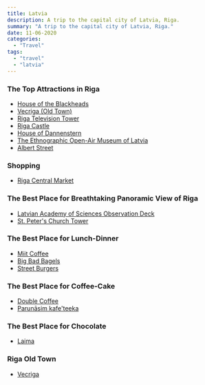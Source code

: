```yaml
---
title: Latvia
description: A trip to the capital city of Latvia, Riga.
summary: "A trip to the capital city of Latvia, Riga."
date: 11-06-2020
categories:
  - "Travel"
tags:
  - "travel"
  - "latvia"
---
```


### The Top Attractions in Riga

- [House of the Blackheads](https://www.google.com/maps/place/Kara+Kafal%C4%B1lar+Evi/@56.947123,24.1068979,3a,75y,90t/data=!3m8!1e2!3m6!1sAF1QipPUxCFqOqUKppp-pwWXQ7zUPGm1z4cxnECnvzw!2e10!3e12!6shttps:%2F%2Flh5.googleusercontent.com%2Fp%2FAF1QipPUxCFqOqUKppp-pwWXQ7zUPGm1z4cxnECnvzw%3Dw129-h86-k-no!7i3968!8i2645!4m5!3m4!1s0x46eecfd6f9b26c0d:0x29e9e4862a12a11f!8m2!3d56.947123!4d24.1068979)
- [Vecriga (Old Town)](https://www.google.com/maps/place/Vecr%C4%ABga,+Central+District,+Riga,+LV-1050,+Letonya/@56.9492755,24.1048991,3a,75y,90t/data=!3m8!1e2!3m6!1sAF1QipNg7huAQ7p4q0NM7e_PFrdW_ISYpVJhItjFFJ6a!2e10!3e12!6shttps:%2F%2Flh5.googleusercontent.com%2Fp%2FAF1QipNg7huAQ7p4q0NM7e_PFrdW_ISYpVJhItjFFJ6a%3Dw203-h152-k-no!7i4160!8i3120!4m13!1m7!3m6!1s0x46eecfd7054ee4c5:0xf38a7b5d7e78c30f!2sVecr%C4%ABga,+Central+District,+Riga,+LV-1050,+Letonya!3b1!8m2!3d56.9492755!4d24.1048991!3m4!1s0x46eecfd7054ee4c5:0xf38a7b5d7e78c30f!8m2!3d56.9492755!4d24.1048991)
- [Riga Television Tower](https://www.google.com/maps/place/Riga+Radyo+ve+Televizyon+Kulesi,+Zemgales+priek%C5%A1pils%C4%93ta,+R%C4%ABga,+LV-1050,+Letonya/@56.9239456,24.1370996,3a,75y,90t/data=!3m8!1e2!3m6!1sAF1QipOiAD8iGkSSoTdlKCY33P6-1c5h4jZ-MLTRNgoe!2e10!3e12!6shttps:%2F%2Flh5.googleusercontent.com%2Fp%2FAF1QipOiAD8iGkSSoTdlKCY33P6-1c5h4jZ-MLTRNgoe%3Dw203-h305-k-no!7i3262!8i4904!4m5!3m4!1s0x46eed1c2e8aa8b45:0x3b931dfd89ee064f!8m2!3d56.9239456!4d24.1370996)
- [Riga Castle](https://www.google.com/maps/place/Riga+Castle/@56.9509516,24.1005816,3a,75y,90t/data=!3m8!1e2!3m6!1sAF1QipNWPG4YQ1v_i4qe825_1fPzjYFl7I5b0Sq_7Bby!2e10!3e12!6shttps:%2F%2Flh5.googleusercontent.com%2Fp%2FAF1QipNWPG4YQ1v_i4qe825_1fPzjYFl7I5b0Sq_7Bby%3Dw203-h114-k-no!7i4032!8i2268!4m5!3m4!1s0x46eecfd98f453a21:0x4e5a056da959e9c5!8m2!3d56.9509516!4d24.1005816")
- [House of Dannenstern](https://www.google.com/maps/place/House+of+Dannenstern/@56.9455038,24.1082096,3a,75y,90t/data=!3m8!1e2!3m6!1shttps:%2F%2Fupload.wikimedia.org%2Fwikipedia%2Fcommons%2Fthumb%2F3%2F3c%2FDannensternhaus_Riga.JPG%2F1200px-Dannensternhaus_Riga.JPG!2e7!3e27!6s%2F%2Flh4.googleusercontent.com%2Fproxy%2FDEKZlEtd2UO2Q-LxztDwO-tYiZj6Mt4SkFsjxoF9SkJCHEcXfQLsyiBNYRWtx--Jf8EDwww95jwBOBzL_nIUtXjzoJJ0MkjQFFplSqpEoD5ueQOjBHq5E12004qHzmQQiEfaQAir-2rK7lXh1BRyQfHUU8iygA%3Dw134-h86-k-no!7i1200!8i768!4m5!3m4!1s0x46eecfd673d4a749:0xbebdde4fd468526e!8m2!3d56.9455038!4d24.1082096)
- [The Ethnographic Open-Air Museum of Latvia](https://www.google.com/maps/place/The+Ethnographic+Open-Air+Museum+of+Latvia/@56.9948516,24.2696182,3a,75y,90t/data=!3m8!1e2!3m6!1sAF1QipP6wXdaQV0wRSdNHmDkWnyLP7Dt5nA6OyrrAEZZ!2e10!3e12!6shttps:%2F%2Flh5.googleusercontent.com%2Fp%2FAF1QipP6wXdaQV0wRSdNHmDkWnyLP7Dt5nA6OyrrAEZZ%3Dw203-h114-k-no!7i5312!8i2988!4m12!1m6!3m5!1s0x46eecc1ce9c264b5:0x65bd9236fece88cc!2sThe+Ethnographic+Open-Air+Museum+of+Latvia!8m2!3d56.9948516!4d24.2696182!3m4!1s0x46eecc1ce9c264b5:0x65bd9236fece88cc!8m2!3d56.9948516!4d24.2696182)
- [Albert Street](https://www.google.com/maps/place/Alberta+iela,+Centra+rajons,+R%C4%ABga,+LV-1010,+Letonya/@56.9590683,24.1097886,3a,75y,90t/data=!3m8!1e2!3m6!1sAF1QipPui6VrRjvPT73el9DknyUXnJX1k7aRT3tVSgxY!2e10!3e12!6shttps:%2F%2Flh5.googleusercontent.com%2Fp%2FAF1QipPui6VrRjvPT73el9DknyUXnJX1k7aRT3tVSgxY%3Dw203-h152-k-no!7i1080!8i810!4m5!3m4!1s0x46eecfc5982e59b7:0xc7cd0f7e87d07ab6!8m2!3d56.9594999!4d24.1078999)

### Shopping

- [Riga Central Market](https://www.google.com/maps/place/Riga+Central+Market/@56.9440717,24.1143677,3a,75y,90t/data=!3m8!1e2!3m6!1sAF1QipO9VmCvVKPr0msU6R7JOkC4uFWu71TSWAVHO0Iz!2e10!3e12!6shttps:%2F%2Flh5.googleusercontent.com%2Fp%2FAF1QipO9VmCvVKPr0msU6R7JOkC4uFWu71TSWAVHO0Iz%3Dw203-h152-k-no!7i4032!8i3024!4m5!3m4!1s0x46eecfd4d1c236e3:0x38d769786a660bd4!8m2!3d56.9435575!4d24.1148639)

### The Best Place for Breathtaking Panoramic View of Riga

- [Latvian Academy of Sciences Observation Deck](https://www.google.com/maps/place/Latvian+Academy+of+Sciences+Observation+deck/@56.942963,24.121889,3a,75y,90t/data=!3m8!1e2!3m6!1sAF1QipMAHTzB6SLNZ5FPJ8o3ZpA_uSo1LX_UxhpY38_N!2e10!3e12!6shttps:%2F%2Flh5.googleusercontent.com%2Fp%2FAF1QipMAHTzB6SLNZ5FPJ8o3ZpA_uSo1LX_UxhpY38_N%3Dw277-h100-k-no!7i5200!8i1872!4m5!3m4!1s0x46eece2afa921567:0x7be68e51d0c82734!8m2!3d56.9432447!4d24.1219066)
- [St. Peter's Church Tower](https://www.google.com/maps/place/St.+Peter's+Church/@56.9475485,24.10932,3a,75y,90t/data=!3m8!1e2!3m6!1sAF1QipO1Bditcu4FheAPhUc9Jk8rEyHsr35AAJN5pBZX!2e10!3e12!6shttps:%2F%2Flh5.googleusercontent.com%2Fp%2FAF1QipO1Bditcu4FheAPhUc9Jk8rEyHsr35AAJN5pBZX%3Dw203-h114-k-no!7i4128!8i2322!4m5!3m4!1s0x46eecfd6962df1b3:0xd2275fc056cc9eec!8m2!3d56.9475485!4d24.10932)

### The Best Place for Lunch-Dinner

- [Miit Coffee](https://www.google.com/maps/place/MiiT+Coffee/@56.956711,24.120437,3a,75y,90t/data=!3m8!1e2!3m6!1sAF1QipMbUqGbQqeRojkdKIcizzSfn0Bp65oqi2AtkI2E!2e10!3e12!6shttps:%2F%2Flh5.googleusercontent.com%2Fp%2FAF1QipMbUqGbQqeRojkdKIcizzSfn0Bp65oqi2AtkI2E%3Dw203-h114-k-no!7i4032!8i2268!4m12!1m6!3m5!1s0x46eecfce8787e539:0x401a5b7313ad281a!2sBig+Bad+Bagels!8m2!3d56.9564139!4d24.1191207!3m4!1s0x46eecfce82804bf9:0x6d68073458a9e7c5!8m2!3d56.956711!4d24.1204371)
- [Big Bad Bagels](https://www.google.com/maps/place/Big+Bad+Bagels/@56.956479,24.1189962,3a,75y,90t/data=!3m8!1e2!3m6!1sAF1QipNjhIv9_mRHh6nFjpfDkffOiK7cTrRAc2jH-Vc7!2e10!3e12!6shttps:%2F%2Flh5.googleusercontent.com%2Fp%2FAF1QipNjhIv9_mRHh6nFjpfDkffOiK7cTrRAc2jH-Vc7%3Dw203-h135-k-no!7i4000!8i2670!4m5!3m4!1s0x46eecfce8787e539:0x401a5b7313ad281a!8m2!3d56.9564139!4d24.1191207)
- [Street Burgers](https://www.google.com/maps/place/Street+Burgers/@56.955258,24.121483,3a,75y,90t/data=!3m8!1e2!3m6!1sAF1QipOMOvJLYodzjGqRtCMqeCgZhBiRZGgD77y3liWm!2e10!3e12!6shttps:%2F%2Flh5.googleusercontent.com%2Fp%2FAF1QipOMOvJLYodzjGqRtCMqeCgZhBiRZGgD77y3liWm%3Dw203-h114-k-no!7i4032!8i2268!4m5!3m4!1s0x46eecfcdb9ff600d:0x8bac33a8a24c9163!8m2!3d56.955258!4d24.121483)

### The Best Place for Coffee-Cake

- [Double Coffee](https://www.google.com/maps/place/Double+Coffee/@56.9494311,24.1066294,3a,75y,90t/data=!3m8!1e2!3m6!1sAF1QipNqwCQX05yPI7vefCuTueQixZ89DBtiv-6_yYsi!2e10!3e12!6shttps:%2F%2Flh5.googleusercontent.com%2Fp%2FAF1QipNqwCQX05yPI7vefCuTueQixZ89DBtiv-6_yYsi%3Dw203-h114-k-no!7i3264!8i1836!4m8!1m2!2m1!1sdouble+coffee!3m4!1s0x46eecfd72e5b780b:0xa08af2547c245368!8m2!3d56.9494629!4d24.1066897)
- [Parunāsim kafe'teeka](https://www.google.com/maps/place/Parun%C4%81sim+kafe'teeka/@56.9505477,24.1044908,3a,75y,90t/data=!3m8!1e2!3m6!1sAF1QipPxmsoImmS-3EfSwt2P-v8BgDr2i_9TlTxc-8sL!2e10!3e12!6shttps:%2F%2Flh5.googleusercontent.com%2Fp%2FAF1QipPxmsoImmS-3EfSwt2P-v8BgDr2i_9TlTxc-8sL%3Dw203-h152-k-no!7i4048!8i3036!4m8!1m2!2m1!1slaima!3m4!1s0x0:0xf9bad24de90735f1!8m2!3d56.9505478!4d24.1044907)

### The Best Place for Chocolate

- [Laima](https://www.google.com/maps/place/Laima+1870/@56.9491574,24.1070361,3a,75y,90t/data=!3m8!1e2!3m6!1sAF1QipNVih5hlybW5PQR9HMk2OX30O8Y_gSF0xb-xetS!2e10!3e12!6shttps:%2F%2Flh5.googleusercontent.com%2Fp%2FAF1QipNVih5hlybW5PQR9HMk2OX30O8Y_gSF0xb-xetS%3Dw203-h135-k-no!7i7360!8i4912!4m8!1m2!2m1!1slaima!3m4!1s0x46eecfd72f58ac85:0x1fd5b48cef4cd4df!8m2!3d56.9491574!4d24.1070361)

### Riga Old Town

- [Vecriga](https://www.google.com/maps/place/Vecr%C4%ABga,+Central+District,+Riga,+LV-1050/@56.9492755,24.1048991,3a,75y,90t/data=!3m8!1e2!3m6!1shttp:%2F%2Ft2.gstatic.com%2Fimages%3Fq%3Dtbn:ANd9GcSlumT8fpQNc-nmGkdAN7sKEWQEfK3E6Y2dyV_ptqCk3BYsm6rN!2e7!3e27!6s%2F%2Flh4.googleusercontent.com%2Fproxy%2FfDWu-1kZt6X4ujy1NGPWAO_ELGSdvlQy6n-ogFuJztDYFMKIaov3gQCUSUbLao-utjf0XUM8fx92Lc3qfZRrbIBtK5lx0ZBuJDGXR9r7GJLutx1bblo4ffGuhRpa8xPZvJH7wD_VqbuesOj1z5AcA36k_yoWsQ%3Dw119-h86-k-no!7i1080!8i779!4m12!1m6!3m5!1s0x46eecfcdb9ff600d:0x8bac33a8a24c9163!2sStreet+Burgers!8m2!3d56.955258!4d24.121483!3m4!1s0x46eecfd7054ee4c5:0xf38a7b5d7e78c30f!8m2!3d56.9492755!4d24.1048991)